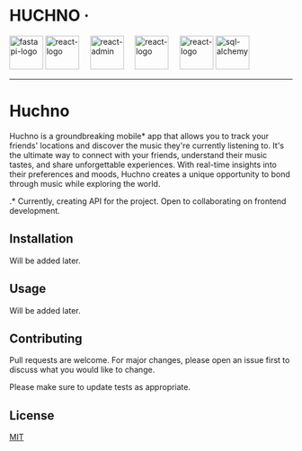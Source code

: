 # HUCHNO ·

<div>
<img src="assets/fastapi-logo.png" alt="fastapi-logo" height="60" /> <img
src="assets/react-logo.png" alt="react-logo" height="60" /> &nbsp; &nbsp; <img
src="assets/react-admin.png" alt="react-admin" height="60" /> &nbsp; &nbsp; <img
src="assets/typescript.png" alt="react-logo" height="60" /> &nbsp;&nbsp;&nbsp;
<img src="assets/postgres.png" alt="react-logo" height="60" /> <img
src="assets/sql-alchemy.png" alt="sql-alchemy" height="60" />
</div>

---


# Huchno

Huchno is a groundbreaking mobile* app that allows you to track your friends' locations and discover the music they're currently listening to. It's the ultimate way to connect with your friends, understand their music tastes, and share unforgettable experiences. With real-time insights into their preferences and moods, Huchno creates a unique opportunity to bond through music while exploring the world.

.* Currently, creating API for the project. Open to collaborating on frontend development.

## Installation

Will be added later.

## Usage

Will be added later.

## Contributing

Pull requests are welcome. For major changes, please open an issue first
to discuss what you would like to change.

Please make sure to update tests as appropriate.

## License

[MIT](https://choosealicense.com/licenses/mit/)